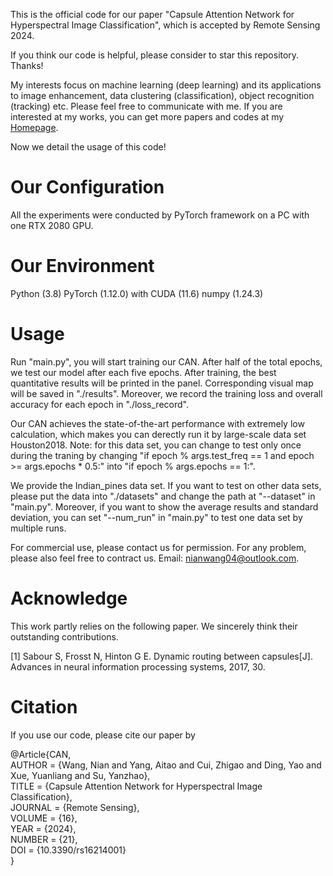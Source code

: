 This is the official code for our paper "Capsule Attention Network for Hyperspectral Image Classification", which is accepted by Remote Sensing 2024. 

If you think our code is helpful, please consider to star this repository. Thanks!

My interests focus on machine learning (deep learning) and its applications to image enhancement, data clustering (classification), object recognition (tracking) etc. Please feel free to  communicate with me. If you are interested at my works, you can get more papers and codes at my [Homepage](https://nianwang-hjjgcdx.github.io/).

Now we detail the usage of this code!

# Our Configuration
All the experiments were conducted by  PyTorch framework on a PC with one RTX 2080 GPU. 

# Our Environment
Python (3.8)
PyTorch (1.12.0) with CUDA (11.6)
numpy (1.24.3)

# Usage
Run "main.py", you will start training our CAN. After half of the total epochs, we test our model after each five epochs. After training, the best quantitative results will be printed in the panel. Corresponding visual map will be saved in "./results". Moreover, we record the training loss and overall accuracy for each epoch in "./loss_record".

Our CAN achieves the state-of-the-art performance with extremely low calculation, which makes you can derectly run it by large-scale data set 
Houston2018. Note: for this data set, you can change to test only once during the traning  by changing
"if epoch % args.test_freq == 1 and epoch >= args.epochs * 0.5:"
into
"if epoch % args.epochs == 1:".

We provide the Indian_pines data set. If you want to test on other data sets, please put the data into "./datasets" and change the path at "--dataset" in "main.py". Moreover, if you want to show the average results and standard deviation, you can set "--num_run" in "main.py" to test one data set by multiple runs.

For commercial use, please contact us for permission. For any problem, please also feel free to contract us. Email: nianwang04@outlook.com.

# Acknowledge
This work  partly relies on the following paper. We sincerely think their outstanding contributions.

[1] Sabour S, Frosst N, Hinton G E. Dynamic routing between capsules[J]. Advances in neural information processing systems, 2017, 30.

# Citation
If you use our code, please cite our paper by

@Article{CAN,
<br>AUTHOR = {Wang, Nian and Yang, Aitao and Cui, Zhigao and Ding, Yao and Xue, Yuanliang and Su, Yanzhao},
<br>TITLE = {Capsule Attention Network for Hyperspectral Image Classification},
<br>JOURNAL = {Remote Sensing},
<br>VOLUME = {16},
<br>YEAR = {2024},
<br>NUMBER = {21},
<br>DOI = {10.3390/rs16214001}
<br>}


